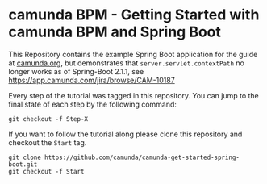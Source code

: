# camunda BPM - Getting Started with camunda BPM and Spring Boot

This Repository contains the example Spring Boot application for the guide at [camunda.org](http://camunda.org/get-started/spring-boot.html), but demonstrates that `server.servlet.contextPath` no longer works as of Spring-Boot 2.1.1, see https://app.camunda.com/jira/browse/CAM-10187

Every step of the tutorial was tagged in this repository. You can jump to the final state of each step
by the following command:

```
git checkout -f Step-X
```

If you want to follow the tutorial along please clone this repository and checkout the `Start` tag.

```
git clone https://github.com/camunda/camunda-get-started-spring-boot.git
git checkout -f Start
```